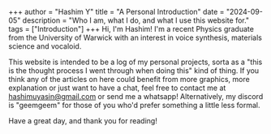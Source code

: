 +++
author = "Hashim Y"
title = "A Personal Introduction"
date = "2024-09-05"
description = "Who I am, what I do, and what I use this website for."
tags = ["Introduction"]
+++
Hi, I'm Hashim! I'm a recent Physics graduate from the University of Warwick with an interest in voice synthesis, materials science and vocaloid.

This website is intended to be a log of my personal projects, sorta as a "this is the thought process I went through when doing this" kind of thing. If you think any of the articles on here could benefit from more graphics, more explanation or just want to have a chat, feel free to contact me at hashimuyasin@gmail.com or send me a whatsapp! Alternatively, my discord is "geemgeem" for those of you who'd prefer something a little less formal. 

Have a great day, and thank you for reading!